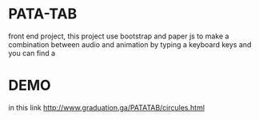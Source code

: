 # PATA-TAB
front end project, this project use bootstrap and paper js to make a combination between audio and animation by typing a keyboard keys
and you can find a 
# DEMO 
in this link http://www.graduation.ga/PATATAB/circules.html
